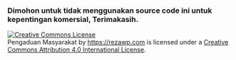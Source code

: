 ### Dimohon untuk tidak menggunakan source code ini untuk kepentingan komersial, Terimakasih.

<a rel="license" href="http://creativecommons.org/licenses/by/4.0/"><img alt="Creative Commons License" style="border-width:0" src="https://i.creativecommons.org/l/by/4.0/88x31.png" /></a><br /><span xmlns:dct="http://purl.org/dc/terms/" href="http://purl.org/dc/dcmitype/StillImage" property="dct:title" rel="dct:type">Pengaduan Masyarakat</span> by <a xmlns:cc="http://creativecommons.org/ns#" href="https://rezawp.com" property="cc:attributionName" rel="cc:attributionURL">https://rezawp.com</a> is licensed under a <a rel="license" href="http://creativecommons.org/licenses/by/4.0/">Creative Commons Attribution 4.0 International License</a>.
